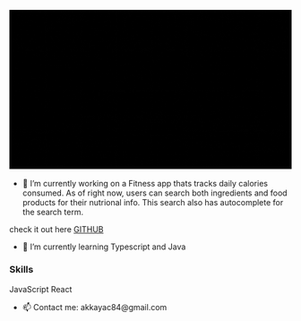 


![Alt text](./welcome.gif)


- 🔭 I’m currently working on a Fitness app thats tracks daily calories consumed. As of right now, users can search both ingredients and
food products for their nutrional info. This search also has autocomplete for the search term.

check it out here [GITHUB](https://github.com/cihad84/FitnessApp)


- 🌱 I’m currently learning Typescript and Java


### Skills
<i class="devicon-javascript-plain"></i>
<i class="devicon-javascript-plain"></i> JavaScript
<i class="devicon-react-original"></i> React







- 📫 Contact me: akkayac84&#64;gmail&#46;com 


